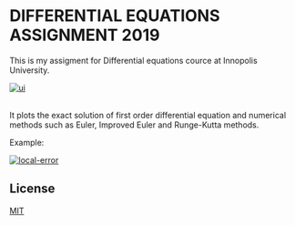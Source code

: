 # DIFFERENTIAL EQUATIONS ASSIGNMENT 2019
This is my assigment for Differential equations cource at Innopolis University.

<a href="https://ibb.co/f4tzTsY"><img src="https://i.ibb.co/D5kHjZD/ui.png" alt="ui" border="0"></a><br /><a target='_blank' href='https://ru.imgbb.com/'></a><br/>

It plots the exact solution of first order differential equation and numerical methods such as Euler, Improved Euler and Runge-Kutta methods.

Example:

<a href="https://ibb.co/xYgjDJG"><img src="https://i.ibb.co/C697zhv/local-error.png" alt="local-error" border="0"></a>

## License
[MIT](https://choosealicense.com/licenses/mit/)
